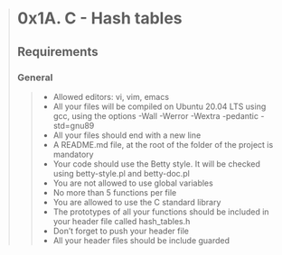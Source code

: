 > # **0x1A. C - Hash tables**
> ## **Requirements**
> ### **General**
>> + Allowed editors: vi, vim, emacs
>> + All your files will be compiled on Ubuntu 20.04 LTS using gcc, using the options -Wall -Werror -Wextra -pedantic -std=gnu89
>> + All your files should end with a new line
>> + A README.md file, at the root of the folder of the project is mandatory
>> + Your code should use the Betty style. It will be checked using betty-style.pl and betty-doc.pl
>> + You are not allowed to use global variables
>> + No more than 5 functions per file
>> + You are allowed to use the C standard library
>> + The prototypes of all your functions should be included in your header file called hash_tables.h
>> + Don’t forget to push your header file
>> + All your header files should be include guarded